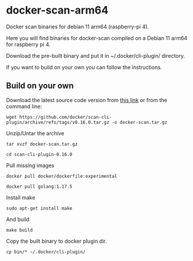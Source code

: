# docker-scan-arm64
Docker scan binaries for debian 11 arm64 (raspberry-pi 4). 

Here you will find binaries for docker-scan compiled on a Debian 11 arm64 for raspberry pi 4.

Download the pre-built binary and put it in ~/.docker/cli-plugin/ directory.

If you want to build on your own you can follow the instructions.

## Build on your own
Download the latest source code version from [this link](https://github.com/docker/scan-cli-plugin/releases)
or from the command line:

`wget https://github.com/docker/scan-cli-plugin/archive/refs/tags/v0.16.0.tar.gz -o docker-scan.tar.gz`

Unzip/Untar the archive 

`tar xvzf docker-scan.tar.gz`

`cd scan-cli-plugin-0.16.0`

Pull missing images

`docker pull docker/dockerfile:experimental`

`docker pull golang:1.17.5`

Install make

`sudo apt-get install make`

And build

`make build`

Copy the built binary to docker plugin dir.

`cp bin/* ~/.docker/cli-plugin/`
